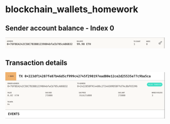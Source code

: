 # blockchain_wallets_homework

## Sender account balance - Index 0

![sender_account](index0.png)


## Transaction details 

![txn_details](txndetails.png)